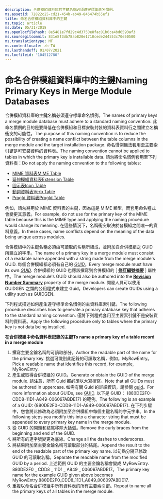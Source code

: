 ```yaml
---
description: 合併模組資料庫的主鍵名稱必須遵守標準命名慣例。
ms.assetid: 72822c25-cd21-454b-ab49-846474b55ef1
title: 命名合併模組資料庫中的主鍵
ms.topic: article
ms.date: 05/31/2018
ms.openlocfilehash: 8e5481e7fd29c4d3750e8fac01b6ca4bd6593af3
ms.sourcegitcommit: 831e8f3db78ab820e1710cede244553c70e50500
ms.translationtype: MT
ms.contentlocale: zh-TW
ms.lasthandoff: 01/07/2021
ms.locfileid: "104512780"
---
```

# <a name="naming-primary-keys-in-merge-module-databases"></a><span data-ttu-id="d9406-103">命名合併模組資料庫中的主鍵</span><span class="sxs-lookup"><span data-stu-id="d9406-103">Naming Primary Keys in Merge Module Databases</span></span>

<span data-ttu-id="d9406-104">合併模組資料庫的主鍵名稱必須遵守標準命名慣例。</span><span class="sxs-lookup"><span data-stu-id="d9406-104">The names of primary keys a merge module database must adhere to a standard naming convention.</span></span> <span data-ttu-id="d9406-105">此命名慣例的目的是要降低在合併模組和目標安裝封裝的資料表資料行之間建立名稱衝突的可能性。</span><span class="sxs-lookup"><span data-stu-id="d9406-105">The purpose of this naming convention is to reduce the possibility of creating a name conflict between the table columns in the merge module and the target installation package.</span></span> <span data-ttu-id="d9406-106">命名慣例無法套用至主要索引鍵是可安裝資料的資料表。</span><span class="sxs-lookup"><span data-stu-id="d9406-106">The naming convention cannot be applied to tables in which the primary key is installable data.</span></span> <span data-ttu-id="d9406-107">請勿將命名慣例套用至下列資料表：</span><span class="sxs-lookup"><span data-stu-id="d9406-107">Do not apply the naming convention to the following tables:</span></span>

-   [<span data-ttu-id="d9406-108">MIME 資料表</span><span class="sxs-lookup"><span data-stu-id="d9406-108">MIME Table</span></span>](mime-table.md)
-   [<span data-ttu-id="d9406-109">延伸模組資料表</span><span class="sxs-lookup"><span data-stu-id="d9406-109">Extension Table</span></span>](extension-table.md)
-   [<span data-ttu-id="d9406-110">圖示表</span><span class="sxs-lookup"><span data-stu-id="d9406-110">Icon Table</span></span>](icon-table.md)
-   [<span data-ttu-id="d9406-111">動詞資料表</span><span class="sxs-lookup"><span data-stu-id="d9406-111">Verb Table</span></span>](verb-table.md)
-   [<span data-ttu-id="d9406-112">ProgId 資料表</span><span class="sxs-lookup"><span data-stu-id="d9406-112">ProgId Table</span></span>](progid-table.md)

<span data-ttu-id="d9406-113">例如，請勿將用於 MIME 資料表的主鍵，因為這是 MIME 類型，而套用命名程式會變更其意義。</span><span class="sxs-lookup"><span data-stu-id="d9406-113">For example, do not use for the primary key of the MIME table because this is the MIME type and applying the naming procedure would change its meaning.</span></span> <span data-ttu-id="d9406-114">在這些情況下，名稱衝突取決於各模組之間唯一的資料意義。</span><span class="sxs-lookup"><span data-stu-id="d9406-114">In these cases, name conflicts depend on the meaning of the data being unique across modules.</span></span>

<span data-ttu-id="d9406-115">合併模組中的主鍵名稱必須由可讀取的名稱所組成，並附加自合併模組之 GUID 所建立的字串。</span><span class="sxs-lookup"><span data-stu-id="d9406-115">The name of a primary key in a merge module must consist of a readable name appended with a string made from the merge module's GUID.</span></span> <span data-ttu-id="d9406-116">每個合併模組都必須有自己的 [*GUID*](g-gly.md)。</span><span class="sxs-lookup"><span data-stu-id="d9406-116">Every merge module must have its own [*GUID*](g-gly.md).</span></span> <span data-ttu-id="d9406-117">合併模組的 GUID 也應該撰寫到合併模組的 [ [**修訂編號摘要**](revision-number-summary.md) ] 屬性中。</span><span class="sxs-lookup"><span data-stu-id="d9406-117">The merge module's GUID should also be authored into the [**Revision Number Summary**](revision-number-summary.md) property of the merge module.</span></span> <span data-ttu-id="d9406-118">開發人員可以使用 GUIDGEN 之類的公用程式來建立 Guid。</span><span class="sxs-lookup"><span data-stu-id="d9406-118">Developers can create GUIDs using a utility such as GUIDGEN.</span></span>

<span data-ttu-id="d9406-119">下列程式描述如何產生遵守標準命名慣例的主資料庫索引鍵。</span><span class="sxs-lookup"><span data-stu-id="d9406-119">The following procedure describes how to generate a primary database key that adheres to the standard naming convention.</span></span> <span data-ttu-id="d9406-120">僅將下列程式套用至主要索引鍵不是安裝資料的資料表。</span><span class="sxs-lookup"><span data-stu-id="d9406-120">Apply the following procedure only to tables where the primary key is not data being installed.</span></span>

<span data-ttu-id="d9406-121">**在合併模組中命名資料表記錄的主鍵**</span><span class="sxs-lookup"><span data-stu-id="d9406-121">**To name a primary key of a table record in a merge module**</span></span>

1.  <span data-ttu-id="d9406-122">撰寫主要金鑰名稱的可讀取部分。</span><span class="sxs-lookup"><span data-stu-id="d9406-122">Author the readable part of the name for the primary key.</span></span> <span data-ttu-id="d9406-123">挑選可識別此記錄的可讀取名稱，例如，MyRowEntry。</span><span class="sxs-lookup"><span data-stu-id="d9406-123">Pick a readable name that identifies this record, for example, MyRowEntry.</span></span>
2.  <span data-ttu-id="d9406-124">產生或取得合併模組的 GUID。</span><span class="sxs-lookup"><span data-stu-id="d9406-124">Generate or obtain the GUID of the merge module.</span></span> <span data-ttu-id="d9406-125">請注意，所有 Guid 都必須以大寫撰寫。</span><span class="sxs-lookup"><span data-stu-id="d9406-125">Note that all GUIDs must be authored in uppercase.</span></span> <span data-ttu-id="d9406-126">如需有關 Guid 的詳細資訊，請參閱 [guid](guid.md)。</span><span class="sxs-lookup"><span data-stu-id="d9406-126">For more information about GUIDs, see [GUID](guid.md).</span></span> <span data-ttu-id="d9406-127">以下是 GUID： {880DE2F0-CDD8-11D1-A849-006097ABDE17} 的範例。</span><span class="sxs-lookup"><span data-stu-id="d9406-127">The following is an example of a GUID: {880DE2F0-CDD8-11D1-A849-006097ABDE17}.</span></span> <span data-ttu-id="d9406-128">在下列步驟中，您會將此修改為必須附加至合併模組中每個主鍵名稱的字元字串。</span><span class="sxs-lookup"><span data-stu-id="d9406-128">In the following steps you modify this into a character string that must be appended to every primary key name in the merge module.</span></span>
3.  <span data-ttu-id="d9406-129">從 GUID 的開頭和結尾移除大括弧。</span><span class="sxs-lookup"><span data-stu-id="d9406-129">Remove the curly braces from the beginning and end of the GUID.</span></span>
4.  <span data-ttu-id="d9406-130">將所有的連字號變更為底線。</span><span class="sxs-lookup"><span data-stu-id="d9406-130">Change all the dashes to underscores.</span></span>
5.  <span data-ttu-id="d9406-131">將結果附加至主要金鑰名稱可讀取部分的結尾。</span><span class="sxs-lookup"><span data-stu-id="d9406-131">Append the result to the end of the readable part of the primary key name.</span></span> <span data-ttu-id="d9406-132">以句點分隔已修改 GUID 的可讀取名稱。</span><span class="sxs-lookup"><span data-stu-id="d9406-132">Separate the readable name from the modified GUID by a period.</span></span> <span data-ttu-id="d9406-133">上述範例 GUID 的主要金鑰名稱會變成 MyRowEntry. 880DE2F0 \_ CDD8 \_ 11D1 \_ A849 \_ 006097ABDE17。</span><span class="sxs-lookup"><span data-stu-id="d9406-133">The primary key name for the example GUID given above becomes MyRowEntry.880DE2F0\_CDD8\_11D1\_A849\_006097ABDE17.</span></span>
6.  <span data-ttu-id="d9406-134">重複以命名合併模組中所有資料表的所有主要索引鍵。</span><span class="sxs-lookup"><span data-stu-id="d9406-134">Repeat to name all the primary keys of all tables in the merge module.</span></span>

 

 



